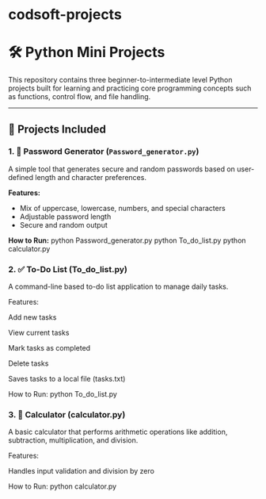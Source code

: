 # codsoft-projects

# 🛠️ Python Mini Projects

This repository contains three beginner-to-intermediate level Python projects built for learning and practicing core programming concepts such as functions, control flow, and file handling.

---

## 📌 Projects Included

### 1. 🔐 Password Generator (`Password_generator.py`)
A simple tool that generates secure and random passwords based on user-defined length and character preferences.

**Features:**
- Mix of uppercase, lowercase, numbers, and special characters
- Adjustable password length
- Secure and random output

**How to Run:**
python Password_generator.py
python To_do_list.py
python calculator.py

### 2. ✅ To-Do List (To_do_list.py)
A command-line based to-do list application to manage daily tasks.

Features:

Add new tasks

View current tasks

Mark tasks as completed

Delete tasks

Saves tasks to a local file (tasks.txt)

How to Run:
python To_do_list.py

### 3. 🧮 Calculator (calculator.py)
A basic calculator that performs arithmetic operations like addition, subtraction, multiplication, and division.

Features:

Handles input validation and division by zero


How to Run:
python calculator.py
